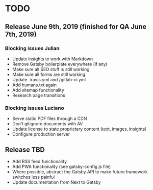 # TODO

## Release June 9th, 2019 (finished for QA June 7th, 2019)

### Blocking issues Julian

* Update insights to work with Markdown
* Remove Gatsby boilerplate everywhere (if any)
* Make sure all SEO stuff is still working
* Make sure all forms are still working
* Update .travis.yml and /gitlab-ci.yml
* Add humans.txt again
* Add sitemap functionality
* Research page transitions

### Blocking issues Luciano

* Serve static PDF files through a CDN
* Don't gitignore documents with AV
* Update license to state proprietary content (text, images, insights)
* Configure production server

## Release TBD

* Add RSS feed functionality
* Add PWA functionality (see gatsby-config.js file)
* Where possible, abstract the Gatsby API to make future framework switches less painful
* Update documentation from Next to Gatsby
